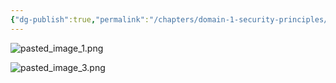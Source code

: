 ```yaml
---
{"dg-publish":true,"permalink":"/chapters/domain-1-security-principles/domain-1-security-principles/1-0-the-confidentiality-integrity-and-availability-cia-triad/","noteIcon":""}
---
```


![pasted_image_1.png](/img/user/pasted_image_1.png)

![pasted_image_3.png](/img/user/pasted_image_3.png)